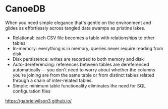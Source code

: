 # CanoeDB
When you need simple elegance that's gentle on the environment and glides as effortlessly across tangled data swamps as pristine lakes.

- Relational: each CSV file becomes a table with relationships to other tables
- In-memory: everything is in memory, queries never require reading from disk
- Disk persistence: writes are recorded to both memory and disk
- Auto-dereferencing: references between tables are dereferenced automatically -- you don't need to worry about whether the columns you're joining are from the same table or from distinct tables related through a chain of inter-related tables.
- Simple: minimum table functionality eliminates the need for SQL configuration files

https://gabrielwilson3.github.io/
